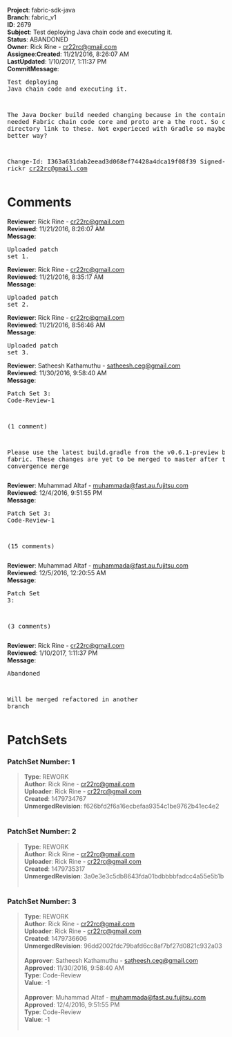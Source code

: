 <strong>Project</strong>: fabric-sdk-java</br><strong>Branch</strong>: fabric_v1<br><strong>ID</strong>: 2679<br><strong>Subject</strong>: Test deploying Java chain code and executing it.<br><strong>Status</strong>: ABANDONED<br><strong>Owner</strong>: Rick Rine - cr22rc@gmail.com<br><strong>Assignee</strong>:<strong>Created</strong>: 11/21/2016, 8:26:07 AM<br><strong>LastUpdated</strong>: 1/10/2017, 1:11:37 PM<br><strong>CommitMessage</strong>:<br><pre>Test deploying Java chain code and executing it.

The Java Docker build needed changing because in the container
the needed Fabric chain code core and proto are a the root.
So created a directory link to these.
Not experieced with Gradle so maybe there is a better way?

Change-Id: I363a631dab2eead3d068ef74428a4dca19f08f39
Signed-off-by: rickr <cr22rc@gmail.com>
</pre><h1>Comments</h1><strong>Reviewer</strong>: Rick Rine - cr22rc@gmail.com<br><strong>Reviewed</strong>: 11/21/2016, 8:26:07 AM<br><strong>Message</strong>: <pre>Uploaded patch set 1.</pre><strong>Reviewer</strong>: Rick Rine - cr22rc@gmail.com<br><strong>Reviewed</strong>: 11/21/2016, 8:35:17 AM<br><strong>Message</strong>: <pre>Uploaded patch set 2.</pre><strong>Reviewer</strong>: Rick Rine - cr22rc@gmail.com<br><strong>Reviewed</strong>: 11/21/2016, 8:56:46 AM<br><strong>Message</strong>: <pre>Uploaded patch set 3.</pre><strong>Reviewer</strong>: Satheesh Kathamuthu - satheesh.ceg@gmail.com<br><strong>Reviewed</strong>: 11/30/2016, 9:58:40 AM<br><strong>Message</strong>: <pre>Patch Set 3: Code-Review-1

(1 comment)

Please use the latest build.gradle from the v0.6.1-preview branch of fabric. These changes are yet to be merged to master after the convergence merge</pre><strong>Reviewer</strong>: Muhammad Altaf - muhammada@fast.au.fujitsu.com<br><strong>Reviewed</strong>: 12/4/2016, 9:51:55 PM<br><strong>Message</strong>: <pre>Patch Set 3: Code-Review-1

(15 comments)</pre><strong>Reviewer</strong>: Muhammad Altaf - muhammada@fast.au.fujitsu.com<br><strong>Reviewed</strong>: 12/5/2016, 12:20:55 AM<br><strong>Message</strong>: <pre>Patch Set 3:

(3 comments)</pre><strong>Reviewer</strong>: Rick Rine - cr22rc@gmail.com<br><strong>Reviewed</strong>: 1/10/2017, 1:11:37 PM<br><strong>Message</strong>: <pre>Abandoned

Will be merged refactored in another branch</pre><h1>PatchSets</h1><h3>PatchSet Number: 1</h3><blockquote><strong>Type</strong>: REWORK<br><strong>Author</strong>: Rick Rine - cr22rc@gmail.com<br><strong>Uploader</strong>: Rick Rine - cr22rc@gmail.com<br><strong>Created</strong>: 1479734767<br><strong>UnmergedRevision</strong>: f626bfd2f6a16ecbefaa9354c1be9762b41ec4e2<br><br></blockquote><h3>PatchSet Number: 2</h3><blockquote><strong>Type</strong>: REWORK<br><strong>Author</strong>: Rick Rine - cr22rc@gmail.com<br><strong>Uploader</strong>: Rick Rine - cr22rc@gmail.com<br><strong>Created</strong>: 1479735317<br><strong>UnmergedRevision</strong>: 3a0e3e3c5db8643fda01bdbbbbfadcc4a55e5b1b<br><br></blockquote><h3>PatchSet Number: 3</h3><blockquote><strong>Type</strong>: REWORK<br><strong>Author</strong>: Rick Rine - cr22rc@gmail.com<br><strong>Uploader</strong>: Rick Rine - cr22rc@gmail.com<br><strong>Created</strong>: 1479736606<br><strong>UnmergedRevision</strong>: 96dd2002fdc79bafd6cc8af7bf27d0821c932a03<br><br><strong>Approver</strong>: Satheesh Kathamuthu - satheesh.ceg@gmail.com<br><strong>Approved</strong>: 11/30/2016, 9:58:40 AM<br><strong>Type</strong>: Code-Review<br><strong>Value</strong>: -1<br><br><strong>Approver</strong>: Muhammad Altaf - muhammada@fast.au.fujitsu.com<br><strong>Approved</strong>: 12/4/2016, 9:51:55 PM<br><strong>Type</strong>: Code-Review<br><strong>Value</strong>: -1<br><br></blockquote>